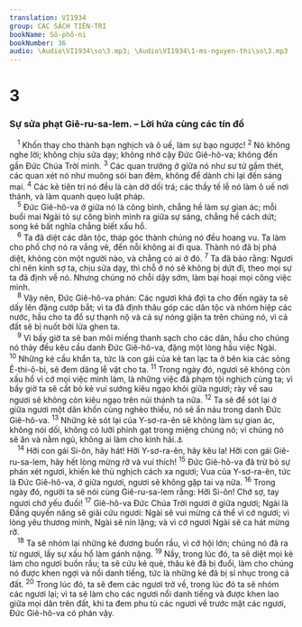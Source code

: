 ```yaml
---
translation: VI1934
group: CÁC SÁCH TIÊN-TRI
bookName: Sô-phô-ni 
bookNumber: 36
audio: \Audio\VI1934\so\3.mp3; \Audio\VI1934\1-ms-nguyen-thi\so\3.mp3
---
```


<div class="title"><h1>3</h1><h3>Sự sửa phạt Giê-ru-sa-lem. – Lời hứa cùng các tín đồ</h3></div>
<span class="verse so_3_1"> <sup>1</sup> Khốn thay cho thành bạn nghịch và ô uế, làm sự bạo ngược! </span>
<span class="verse so_3_2"><sup>2</sup> Nó không nghe lời; không chịu sửa dạy; không nhờ cậy Đức Giê-hô-va; không đến gần Đức Chúa Trời mình. </span>
<span class="verse so_3_3"><sup>3</sup> Các quan trưởng ở giữa nó như sư tử gầm thét, các quan xét nó như muông sói ban đêm, không để dành chi lại đến sáng mai. </span>
<span class="verse so_3_4"><sup>4</sup> Các kẻ tiên tri nó đều là càn dỡ dối trá; các thầy tế lễ nó làm ô uế nơi thánh, và làm quanh quẹo luật pháp. <br/></span>
<span class="verse so_3_5"> <sup>5</sup> Đức Giê-hô-va ở giữa nó là công bình, chẳng hề làm sự gian ác; mỗi buổi mai Ngài tỏ sự công bình mình ra giữa sự sáng, chẳng hề cách dứt; song kẻ bất nghĩa chẳng biết xấu hổ. <br/></span>
<span class="verse so_3_6"> <sup>6</sup> Ta đã diệt các dân tộc, tháp góc thành chúng nó đều hoang vu. Ta làm cho phố chợ nó ra vắng vẻ, đến nỗi không ai đi qua. Thành nó đã bị phá diệt, không còn một người nào, và chẳng có ai ở đó. </span>
<span class="verse so_3_7"><sup>7</sup> Ta đã bảo rằng: Ngươi chỉ nên kính sợ ta, chịu sửa dạy, thì chỗ ở nó sẽ không bị dứt đi, theo mọi sự ta đã định về nó. Nhưng chúng nó chỗi dậy sớm, làm bại hoại mọi công việc mình. <br/></span>
<span class="verse so_3_8"> <sup>8</sup> Vậy nên, Đức Giê-hô-va phán: Các ngươi khá đợi ta cho đến ngày ta sẽ dấy lên đặng cướp bắt; vì ta đã định thâu góp các dân tộc và nhóm hiệp các nước, hầu cho ta đổ sự thạnh nộ và cả sự nóng giận ta trên chúng nó, vì cả đất sẽ bị nuốt bởi lửa ghen ta. <br/></span>
<span class="verse so_3_9"> <sup>9</sup> Vì bấy giờ ta sẽ ban môi miếng thanh sạch cho các dân, hầu cho chúng nó thảy đều kêu cầu danh Đức Giê-hô-va, đặng một lòng hầu việc Ngài. </span>
<span class="verse so_3_10"><sup>10</sup> Những kẻ cầu khẩn ta, tức là con gái của kẻ tan lạc ta ở bên kia các sông Ê-thi-ô-bi, sẽ đem dâng lễ vật cho ta. </span>
<span class="verse so_3_11"><sup>11</sup> Trong ngày đó, ngươi sẽ không còn xấu hổ vì cớ mọi việc mình làm, là những việc đã phạm tội nghịch cùng ta; vì bấy giờ ta sẽ cất bỏ kẻ vui sướng kiêu ngạo khỏi giữa ngươi; rày về sau ngươi sẽ không còn kiêu ngạo trên núi thánh ta nữa. </span>
<span class="verse so_3_12"><sup>12</sup> Ta sẽ để sót lại ở giữa ngươi một dân khốn cùng nghèo thiếu, nó sẽ ẩn náu trong danh Đức Giê-hô-va. </span>
<span class="verse so_3_13"><sup>13</sup> Những kẻ sót lại của Y-sơ-ra-ên sẽ không làm sự gian ác, không nói dối, không có lưỡi phỉnh gạt trong miệng chúng nó; vì chúng nó sẽ ăn và nằm ngủ, không ai làm cho kinh hãi.<a data-toggle="tooltip" data-placement="bottom" title="Kh 14:5">⚓</a><br/></span>
<span class="verse so_3_14"> <sup>14</sup> Hỡi con gái Si-ôn, hãy hát! Hỡi Y-sơ-ra-ên, hãy kêu la! Hỡi con gái Giê-ru-sa-lem, hãy hết lòng mừng rỡ và vui thích! </span>
<span class="verse so_3_15"><sup>15</sup> Đức Giê-hô-va đã trừ bỏ sự phán xét ngươi, khiến kẻ thù nghịch cách xa ngươi; Vua của Y-sơ-ra-ên, tức là Đức Giê-hô-va, ở giữa ngươi, ngươi sẽ không gặp tai vạ nữa. </span>
<span class="verse so_3_16"><sup>16</sup> Trong ngày đó, người ta sẽ nói cùng Giê-ru-sa-lem rằng: Hỡi Si-ôn! Chớ sợ, tay ngươi chớ yếu đuối! </span>
<span class="verse so_3_17"><sup>17</sup> Giê-hô-va Đức Chúa Trời ngươi ở giữa ngươi; Ngài là Đấng quyền năng sẽ giải cứu ngươi: Ngài sẽ vui mừng cả thể vì cớ ngươi; vì lòng yêu thương mình, Ngài sẽ nín lặng; và vì cớ ngươi Ngài sẽ ca hát mừng rỡ. <br/></span>
<span class="verse so_3_18"> <sup>18</sup> Ta sẽ nhóm lại những kẻ đương buồn rầu, vì cớ hội lớn; chúng nó đã ra từ ngươi, lấy sự xấu hổ làm gánh nặng. </span>
<span class="verse so_3_19"><sup>19</sup> Nầy, trong lúc đó, ta sẽ diệt mọi kẻ làm cho ngươi buồn rầu; ta sẽ cứu kẻ què, thâu kẻ đã bị đuổi, làm cho chúng nó được khen ngợi và nổi danh tiếng, tức là những kẻ đã bị sỉ nhục trong cả đất. </span>
<span class="verse so_3_20"><sup>20</sup> Trong lúc đó, ta sẽ đem các ngươi trở về, trong lúc đó ta sẽ nhóm các ngươi lại; vì ta sẽ làm cho các ngươi nổi danh tiếng và được khen lao giữa mọi dân trên đất, khi ta đem phu tù các ngươi về trước mặt các ngươi, Đức Giê-hô-va có phán vậy. <br/></span>
